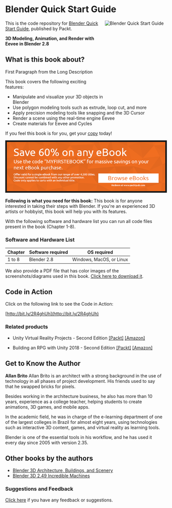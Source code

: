# Blender Quick Start Guide
<a href="https://www.packtpub.com/game-development/blender-quick-start-guide?utm_source=github&utm_medium=repository&utm_campaign=9781789619478"><img src="https://d1ldz4te4covpm.cloudfront.net/sites/default/files/imagecache/ppv4_main_book_cover/B1194.png" alt="Blender Quick Start Guide" height="256px" align="right"></a>

This is the code repository for [Blender Quick Start Guide](https://www.packtpub.com/game-development/blender-quick-start-guide?utm_source=github&utm_medium=repository&utm_campaign=9781789619478), published by Packt.

**3D Modeling, Animation, and Render with Eevee in Blender 2.8**

## What is this book about?
First Paragraph from the Long Description

This book covers the following exciting features:
* Manipulate and visualize your 3D objects in Blender
* Use polygon modeling tools such as extrude, loop cut, and more
* Apply precision modeling tools like snapping and the 3D Cursor
* Render a scene using the real-time engine Eevee
* Create materials for Eevee and Cycles

If you feel this book is for you, get your [copy](https://www.amazon.com/dp/1789619475) today!

<a href="https://www.packtpub.com/?utm_source=github&utm_medium=banner&utm_campaign=GitHubBanner"><img src="https://raw.githubusercontent.com/PacktPublishing/GitHub/master/GitHub.png" 
alt="https://www.packtpub.com/" border="5" /></a>


**Following is what you need for this book:**
This book is for anyone interested in taking their steps with Blender. If you're an experienced 3D artists or hobbyist, this book will help you with its features.	

With the following software and hardware list you can run all code files present in the book (Chapter 1-8).

### Software and Hardware List

| Chapter  | Software required                   | OS required                        |
| -------- | ------------------------------------| -----------------------------------|
| 1 to 8   | Blender 2.8                         | Windows, MacOS, or Linux           |


We also provide a PDF file that has color images of the screenshots/diagrams used in this book. [Click here to download it](https://www.packtpub.com/sites/default/files/downloads/9781789619478_ColorImages.pdf).

## Code in Action

Click on the following link to see the Code in Action:

[http://bit.ly/2R4ghUh](http://bit.ly/2R4ghUh)

### Related products <Other books you may enjoy>
* Unity Virtual Reality Projects - Second Edition
 [[Packt]](https://www.packtpub.com/game-development/unity-virtual-reality-projects-second-edition?utm_source=github&utm_medium=repository&utm_campaign=9781788478809) [[Amazon]](https://www.amazon.com/dp/178398855X)

* Building an RPG with Unity 2018 - Second Edition
 [[Packt]](https://www.packtpub.com/game-development/building-rpg-unity-2018-second-edition?utm_source=github&utm_medium=repository&utm_campaign=9781788623469) [[Amazon]](https://www.amazon.com/dp/B07FSDFMQT)

## Get to Know the Author
**Allan Brito**
Allan Brito is an architect with a strong background in the use of technology in all phases of project development. His friends used to say that he swapped bricks for pixels.

Besides working in the architecture business, he also has more than 10 years, experience as a college teacher, helping students to create animations, 3D games, and mobile apps.

In the academic field, he was in charge of the e-learning department of one of the largest colleges in Brazil for almost eight years, using technologies such as interactive 3D content, games, and virtual reality as learning tools.

Blender is one of the essential tools in his workflow, and he has used it every day since 2005 with version 2.35.

## Other books by the authors
* [Blender 3D Architecture, Buildings, and Scenery
](https://www.packtpub.com/hardware-and-creative/blender-3d-architecture-buildings-and-scenery?utm_source=github&utm_medium=repository&utm_campaign=9781847197467)
* [Blender 3D 2.49 Incredible Machines
](https://www.packtpub.com/hardware-and-creative/blender-3d-249-incredible-machines?utm_source=github&utm_medium=repository&utm_campaign=9781847197467)

### Suggestions and Feedback
[Click here](https://docs.google.com/forms/d/e/1FAIpQLSdy7dATC6QmEL81FIUuymZ0Wy9vH1jHkvpY57OiMeKGqib_Ow/viewform) if you have any feedback or suggestions.
